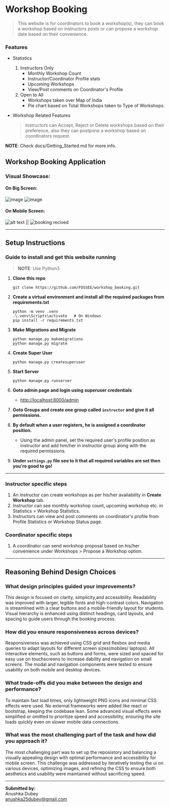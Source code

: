 # **Workshop Booking**

> This website is for coordinators to book a workshop(s), they can book a workshop based on instructors posts or can propose a workshop date based on their convenience.


### Features
* Statistics
    1. Instructors Only
        * Monthly Workshop Count
        * Instructor/Coordinator Profile stats
        * Upcoming Workshops
        * View/Post comments on Coordinator's Profile
    2. Open to All
        * Workshops taken over Map of India
        * Pie chart based on Total Workshops taken to Type of Workshops.

* Workshop Related Features
    > Instructors can Accept, Reject or Delete workshops based on their preference, also they can postpone a workshop based on coordinators request.

__NOTE__: Check docs/Getting_Started.md for more info.

## Workshop Booking Application

### Visual Showcase:

#### On Big Screen:
![image](/screenshots/image.png)
![image](/screenshots/image-2.png)

#### On Mobile Screen:
![alt text](/screenshots/image-1.png) || ![booking recived](/screenshots/image-3.png)

---

## Setup Instructions

### Guide to install and get this website running

> __NOTE__: Use Python3 

1. **Clone this repo**
    ```
    git clone https://github.com/FOSSEE/workshop_booking.git
    ```

2. **Create a virtual environment and install all the required packages from requirements.txt**
    ```
    python -m venv .venv
    .\.venv\Scripts\activate   # On Windows
    pip install -r requirements.txt
    ```

3. **Make Migrations and Migrate**
    ```
    python manage.py makemigrations
    python manage.py migrate
    ```

4. **Create Super User**
    ```
    python manage.py createsuperuser
    ```

5. **Start Server**
    ```
    python manage.py runserver
    ```

6. **Goto admin page and login using superuser credentials**
    - [http://localhost:8000/admin](http://localhost:8000/admin)

7. **Goto Groups and create one group called `instructor` and give it all permissions.**

8. **By default when a user registers, he is assigned a coordinator position.**
    - Using the admin panel, set the required user's profile position as instructor and add him/her in instructor group along with the required permissions.

9. **Under `settings.py` file see to it that all required variables are set then you're good to go!**

---

### Instructor specific steps

1. An instructor can create workshops as per his/her availability in **Create Workshop** tab.
2. Instructor can see monthly workshop count, upcoming workshop etc. in Statistics > Workshop Statistics.
3. Instructors can view and post comments on coordinator's profile from Profile Statistics or Workshop Status page.

### Coordinator specific steps

1. A coordinator can send workshop proposal based on his/her convenience under Workshops > Propose a Workshop option.

---

## Reasoning Behind Design Choices

### What design principles guided your improvements?
This design is focused on clarity, simplicity,and accessibility. Readability was improved with larger, legible fonts and high-contrast colors. Navigation is streamlined with a clear buttons and a mobile-friendly layout for students. Visual hierarchy is enhanced using distinct headings, card layouts, and spacing to guide users through the booking process.

### How did you ensure responsiveness across devices?
Responsiveness was achieved using CSS grid and flexbox and media queries to adapt layouts for different screen sizes(mobiles/ laptops). All interactive elements, such as buttons and forms, were sized and spaced for easy use on touchscreens to increase dability and navigation on small screens. The modal and navigation components were tested to ensure usability on both mobile and desktop devices.

### What trade-offs did you make between the design and performance?
To maintain fast load times, only lightweight PNG icons and minimal CSS effects were used. No external frameworks were added like react or bootstrap, keeping the codebase lean. Some advanced visual effects were simplified or omitted to prioritize speed and accessibility, ensuring the site loads quickly even on slower mobile data connections.

### What was the most challenging part of the task and how did you approach it?
The most challenging part was to set up the reposistory and balancing a visually appealing design with optimal performance and accessibility for mobile screen. This challenge was addressed by iteratively testing the ui on various devices, optimizing images, and refining the CSS to ensure both aesthetics and usability were maintained without sacrificing speed.

---

**Submitted by:**  
Anushka Dubey  
anushka25dubey@gmail.com
